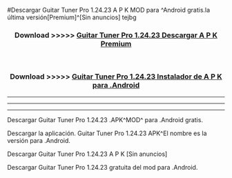#Descargar Guitar Tuner Pro 1.24.23 A P K MOD para ^Android gratis.la última versión[Premium]^[Sin anuncios] tejbg



<div align="center">
<h3>Download >>>>> <a href="https://es-web.web.app/?es= Guitar Tuner Pro 1.24.23">Guitar Tuner Pro 1.24.23 Descargar A P K Premium</a></h3><br>

<h3>Download >>>>> <a href="https://es-web.web.app/?es= Guitar Tuner Pro 1.24.23">Guitar Tuner Pro 1.24.23 Instalador de A P K para .Android</a></h3>
</div>


----------------------------------------------------------

----------------------------------------------------------

----------------------------------------------------------

Descargar Guitar Tuner Pro 1.24.23 .APK^MOD^ para .Android gratis.

Descargar la aplicación. Guitar Tuner Pro 1.24.23 APK^El nombre es la versión para .Android.

Descargar Guitar Tuner Pro 1.24.23 A P K [Sin anuncios]

Descargar Guitar Tuner Pro 1.24.23 gratuita del mod para .Android.